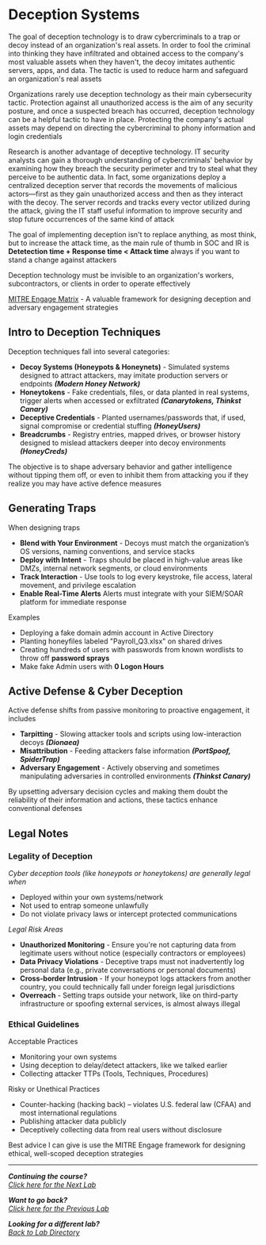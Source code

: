 # Deception Systems
The goal of deception technology is to draw cybercriminals to a trap or decoy instead of an organization's real assets. In order to fool the criminal into thinking they have infiltrated and obtained access to the company's most valuable assets when they haven't, the decoy imitates authentic servers, apps, and data. The tactic is used to reduce harm and safeguard an organization's real assets

Organizations rarely use deception technology as their main cybersecurity tactic. Protection against all unauthorized access is the aim of any security posture, and once a suspected breach has occurred, deception technology can be a helpful tactic to have in place. Protecting the company's actual assets may depend on directing the cybercriminal to phony information and login credentials

Research is another advantage of deceptive technology. IT security analysts can gain a thorough understanding of cybercriminals' behavior by examining how they breach the security perimeter and try to steal what they perceive to be authentic data. In fact, some organizations deploy a centralized deception server that records the movements of malicious actors—first as they gain unauthorized access and then as they interact with the decoy. The server records and tracks every vector utilized during the attack, giving the IT staff useful information to improve security and stop future occurrences of the same kind of attack

The goal of implementing deception isn't to replace anything, as most think, but to increase the attack time, as the main rule of thumb in SOC and IR is **Detetection time + Response time < Attack time** always if you want to stand a change against attackers

Deception technology must be invisible to an organization's workers, subcontractors, or clients in order to operate effectively

[MITRE Engage Matrix](https://engage.mitre.org/matrix/) - A valuable framework for designing deception and adversary engagement strategies

## Intro to Deception Techniques
Deception techniques fall into several categories:
- **Decoy Systems (Honeypots & Honeynets)** - Simulated systems designed to attract attackers, may imitate production servers or endpoints ***(Modern Honey Network)***
- **Honeytokens** - Fake credentials, files, or data planted in real systems, trigger alerts when accessed or exfiltrated ***(Canarytokens, Thinkst Canary)***
- **Deceptive Credentials** - Planted usernames/passwords that, if used, signal compromise or credential stuffing ***(HoneyUsers)***
- **Breadcrumbs** - Registry entries, mapped drives, or browser history designed to mislead attackers deeper into decoy environments ***(HoneyCreds)***

The objective is to shape adversary behavior and gather intelligence without tipping them off, or even to inhibit them from attacking you if they realize you may have active defence measures

## Generating Traps
When designing traps
- **Blend with Your Environment** - Decoys must match the organization’s OS versions, naming conventions, and service stacks
- **Deploy with Intent** - Traps should be placed in high-value areas like DMZs, internal network segments, or cloud environments
- **Track Interaction** - Use tools to log every keystroke, file access, lateral movement, and privilege escalation
- **Enable Real-Time Alerts** Alerts must integrate with your SIEM/SOAR platform for immediate response

Examples
- Deploying a fake domain admin account in Active Directory
- Planting honeyfiles labeled "Payroll_Q3.xlsx" on shared drives
- Creating hundreds of users with passwords from known wordlists to throw off **password sprays**
- Make fake Admin users with **0 Logon Hours**

## Active Defense & Cyber Deception
Active defense shifts from passive monitoring to proactive engagement, it includes
- **Tarpitting** - Slowing attacker tools and scripts using low-interaction decoys ***(Dionaea)***
- **Misattribution** - Feeding attackers false information ***(PortSpoof, SpiderTrap)***
- **Adversary Engagement** - Actively observing and sometimes manipulating adversaries in controlled environments ***(Thinkst Canary)***

By upsetting adversary decision cycles and making them doubt the reliability of their information and actions, these tactics enhance conventional defenses

## Legal Notes
### Legality of Deception
*Cyber deception tools (like honeypots or honeytokens) are generally legal when*
- Deployed within your own systems/network
- Not used to entrap someone unlawfully
- Do not violate privacy laws or intercept protected communications

*Legal Risk Areas*
- **Unauthorized Monitoring** - Ensure you're not capturing data from legitimate users without notice (especially contractors or employees)
- **Data Privacy Violations** - Deceptive traps must not inadvertently log personal data (e.g., private conversations or personal documents)
- **Cross-border Intrusion** - If your honeypot logs attackers from another country, you could technically fall under foreign legal jurisdictions
- **Overreach** - Setting traps outside your network, like on third-party infrastructure or spoofing external services, is almost always illegal

### Ethical Guidelines
Acceptable Practices
- Monitoring your own systems
- Using deception to delay/detect attackers, like we talked earlier
- Collecting attacker TTPs (Tools, Techniques, Procedures)

Risky or Unethical Practices
- Counter-hacking (hacking back) – violates U.S. federal law (CFAA) and most international regulations
- Publishing attacker data publicly
- Deceptively collecting data from real users without disclosure

Best advice I can give is use the MITRE Engage framework for designing ethical, well-scoped deception strategies

***
<b><i>Continuing the course?</b>
</br>
[Click here for the Next Lab](/courseFiles/Lab_08-emailFundamentals/emailFundamentals.md)</i>

<b><i>Want to go back?</b>
</br>
[Click here for the Previous Lab](/courseFiles/Lab_06-browserAndCloudSecurity/browserAndCloudSecurity.md)

<b><i>Looking for a different lab? </b></br>[Back to Lab Directory](/coursenavigation.md)</i>
